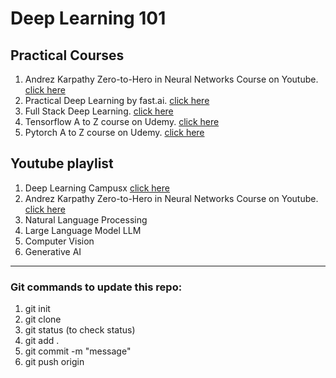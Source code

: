# Deep Learning 101



## Practical Courses

1. Andrez Karpathy Zero-to-Hero in Neural Networks Course on Youtube. [click here](https://karpathy.ai/zero-to-hero.html)
2. Practical Deep Learning by fast.ai. [click here](https://www.fast.ai/)
3. Full Stack Deep Learning. [click here](https://fullstackdeeplearning.com/course/)
4. Tensorflow A to Z course on Udemy. [click here](https://www.udemy.com/course/tensorflow-developer-certificate-machine-learning-zero-to-mastery/)
5. Pytorch A to Z course on Udemy. [click here](https://www.udemy.com/course/pytorch-for-deep-learning/?couponCode=KEEPLEARNING)


## Youtube playlist
1. Deep Learning Campusx [click here](https://www.youtube.com/watch?v=2dH_qjc9mFg&list=PLKnIA16_RmvYuZauWaPlRTC54KxSNLtNn&index=1)
2. Andrez Karpathy Zero-to-Hero in Neural Networks Course on Youtube. [click here](https://karpathy.ai/zero-to-hero.html)
3. Natural Language Processing
4. Large Language Model LLM
5. Computer Vision
6. Generative AI 


----------------------------------------------------------------------------------------------------------------------------------
### Git commands to update this repo:
1. git init
2. git clone <url> 
3. git status (to check status)
4. git add .
5. git commit -m "message"
6. git push origin <main>
